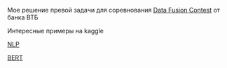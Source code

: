 Мое решение превой задачи для соревнования [Data Fusion Contest](https://boosters.pro/championship/data_fusion/overview) от банка ВТБ



Интересные примеры на kaggle

[NLP](https://www.kaggle.com/shahules/basic-eda-cleaning-and-glove)

[BERT](https://www.kaggle.com/mikhaylov/nlp-with-disaster-tweets-rus/edit)
